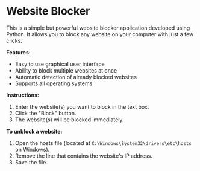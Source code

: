 
# Website Blocker

This is a simple but powerful website blocker application developed using Python. It allows you to block any website on your computer with just a few clicks.

**Features:**

* Easy to use graphical user interface
* Ability to block multiple websites at once
* Automatic detection of already blocked websites
* Supports all operating systems

**Instructions:**

1. Enter the website(s) you want to block in the text box.
2. Click the "Block" button.
3. The website(s) will be blocked immediately.

**To unblock a website:**

1. Open the hosts file (located at `C:\Windows\System32\drivers\etc\hosts` on Windows).
2. Remove the line that contains the website's IP address.
3. Save the file.


